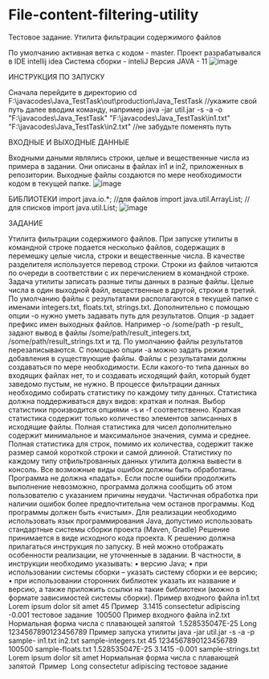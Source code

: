 # File-content-filtering-utility
Тестовое задание. Утилита фильтрации содержимого файлов

По умолчанию активная ветка с кодом - master.
Проект разрабатывался в IDE intellij idea
Система сборки - inteliJ
Версия JAVA - 11
![image](https://github.com/Rawiiw/File-content-filtering-utility/assets/79237095/6a492831-aa1e-4f8c-a283-baf102d4e40f)

 ИНСТРУКЦИЯ ПО ЗАПУСКУ

Сначала перейдите в директорию
cd F:\javacodes\Java_TestTask\out\production\Java_TestTask //укажите свой путь
далее вводим команду, например
java -jar util.jar -s -a -o "F:\javacodes\Java_TestTask\" "F:\javacodes\Java_TestTask\in1.txt" "F:\javacodes\Java_TestTask\in2.txt" //не забудьте поменять путь

ВХОДНЫЕ И ВЫХОДНЫЕ ДАННЫЕ

Входными даными являлись строки, целые и вещественные числа из примера в задании. Они описаны в файлах in1 и in2, приложенных в репозитории.
Выходные файлы создаются по мере необходимости кодом в текущей папке. 
![image](https://github.com/Rawiiw/File-content-filtering-utility/assets/79237095/2e5bfec4-1a98-491e-a5ab-8c023583a0d8)


БИБЛИОТЕКИ 
import java.io.*; //для файлов
import java.util.ArrayList; //для списков
import java.util.List;
![image](https://github.com/Rawiiw/File-content-filtering-utility/assets/79237095/a1e7df30-d621-4baa-8391-95b6ebb02e1e)



 ЗАДАНИЕ

Утилита фильтрации содержимого файлов.
При запуске утилиты в командной строке подается несколько файлов, содержащих в
перемешку целые числа, строки и вещественные числа. В качестве разделителя
используется перевод строки. Строки из файлов читаются по очереди в соответствии с их
перечислением в командной строке.
Задача утилиты записать разные типы данных в разные файлы. Целые числа в один
выходной файл, вещественные в другой, строки в третий. По умолчанию файлы с
результатами располагаются в текущей папке с именами integers.txt, floats.txt, strings.txt. 
Дополнительно с помощью опции -o нужно уметь задавать путь для результатов. Опция -p 
задает префикс имен выходных файлов. Например -o /some/path -p result_ задают вывод в
файлы /some/path/result_integers.txt, /some/path/result_strings.txt и тд.
По умолчанию файлы результатов перезаписываются. С помощью опции -a можно задать
режим добавления в существующие файлы.
Файлы с результатами должны создаваться по мере необходимости. Если какого-то типа
данных во входящих файлах нет, то и создавать исходящий файл, который будет заведомо
пустым, не нужно.
В процессе фильтрации данных необходимо собирать статистику по каждому типу данных. 
Статистика должна поддерживаться двух видов: краткая и полная. Выбор статистики
производится опциями -s и -f соответственно. Краткая статистика содержит только
количество элементов записанных в исходящие файлы. Полная статистика для чисел
дополнительно содержит минимальное и максимальное значения, сумма и среднее. 
Полная статистика для строк, помимо их количества, содержит также размер самой
короткой строки и самой длинной.
Статистику по каждому типу отфильтрованных данных утилита должна вывести в консоль. 
Все возможные виды ошибок должны быть обработаны. Программа не должна «падать». 
Если после ошибки продолжить выполнение невозможно, программа должна сообщить об
этом пользователю с указанием причины неудачи. Частичная обработка при наличии
ошибок более предпочтительна чем останов программы. Код программы должен быть
«чистым». 
Для реализации необходимо использовать язык программирования Java, допустимо
использовать стандартные системы сборки проекта (Maven, Gradle) 
Решение принимается в виде исходного кода проекта.
К решению должна прилагаться инструкция по запуску. В ней можно отображать
особенности реализации, не уточненные в задании. В частности, в инструкции необходимо
указывать: 
• версию Java; 
• при использовании системы сборки – указать систему сборки и ее версию; 
• при использовании сторонних библиотек указать их название и версию, а также
приложить ссылки на такие библиотеки (можно в формате зависимостей системы
сборки). 
Пример входного файла in1.txt
Lorem ipsum dolor sit amet
45
Пример 
3.1415
consectetur adipiscing
-0.001
тестовое задание 
100500
Пример входного файла in2.txt 
Нормальная форма числа с плавающей запятой 
1.528535047E-25
Long 
1234567890123456789
Пример запуска утилиты
java -jar util.jar -s -a -p sample- in1.txt in2.txt
sample-integers.txt
45
1234567890123456789
100500
sample-floats.txt
1.528535047E-25
3.1415
-0.001
sample-strings.txt
Lorem ipsum dolor sit amet
Нормальная форма числа с плавающей запятой 
Пример 
Long 
consectetur adipiscing
тестовое задание



